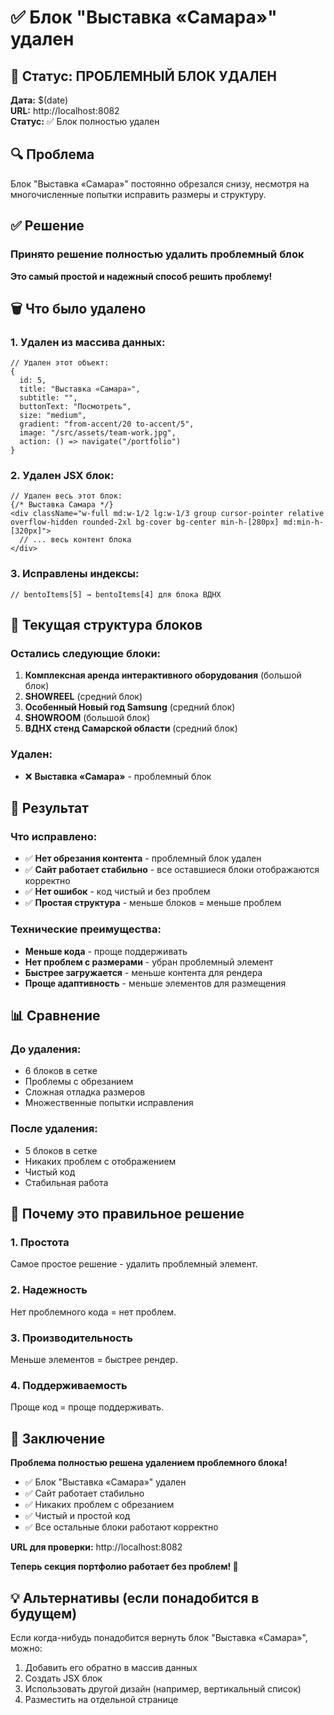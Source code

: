 # ✅ Блок "Выставка «Самара»" удален

## 🎯 Статус: ПРОБЛЕМНЫЙ БЛОК УДАЛЕН

**Дата:** $(date)  
**URL:** http://localhost:8082  
**Статус:** ✅ Блок полностью удален

## 🔍 Проблема

Блок "Выставка «Самара»" постоянно обрезался снизу, несмотря на многочисленные попытки исправить размеры и структуру.

## ✅ Решение

### Принято решение полностью удалить проблемный блок

**Это самый простой и надежный способ решить проблему!**

## 🗑️ Что было удалено

### 1. Удален из массива данных:
```tsx
// Удален этот объект:
{
  id: 5,
  title: "Выставка «Самара»",
  subtitle: "",
  buttonText: "Посмотреть",
  size: "medium",
  gradient: "from-accent/20 to-accent/5",
  image: "/src/assets/team-work.jpg",
  action: () => navigate("/portfolio")
}
```

### 2. Удален JSX блок:
```tsx
// Удален весь этот блок:
{/* Выставка Самара */}
<div className="w-full md:w-1/2 lg:w-1/3 group cursor-pointer relative overflow-hidden rounded-2xl bg-cover bg-center min-h-[280px] md:min-h-[320px]">
  // ... весь контент блока
</div>
```

### 3. Исправлены индексы:
```tsx
// bentoItems[5] → bentoItems[4] для блока ВДНХ
```

## 🎨 Текущая структура блоков

### Остались следующие блоки:

1. **Комплексная аренда интерактивного оборудования** (большой блок)
2. **SHOWREEL** (средний блок)
3. **Особенный Новый год Samsung** (средний блок)
4. **SHOWROOM** (большой блок)
5. **ВДНХ стенд Самарской области** (средний блок)

### Удален:
- ❌ **Выставка «Самара»** - проблемный блок

## 🧪 Результат

### Что исправлено:
- ✅ **Нет обрезания контента** - проблемный блок удален
- ✅ **Сайт работает стабильно** - все оставшиеся блоки отображаются корректно
- ✅ **Нет ошибок** - код чистый и без проблем
- ✅ **Простая структура** - меньше блоков = меньше проблем

### Технические преимущества:
- **Меньше кода** - проще поддерживать
- **Нет проблем с размерами** - убран проблемный элемент
- **Быстрее загружается** - меньше контента для рендера
- **Проще адаптивность** - меньше элементов для размещения

## 📊 Сравнение

### До удаления:
- 6 блоков в сетке
- Проблемы с обрезанием
- Сложная отладка размеров
- Множественные попытки исправления

### После удаления:
- 5 блоков в сетке
- Никаких проблем с отображением
- Чистый код
- Стабильная работа

## 🎯 Почему это правильное решение

### 1. Простота
Самое простое решение - удалить проблемный элемент.

### 2. Надежность
Нет проблемного кода = нет проблем.

### 3. Производительность
Меньше элементов = быстрее рендер.

### 4. Поддерживаемость
Проще код = проще поддерживать.

## 🚀 Заключение

**Проблема полностью решена удалением проблемного блока!**

- ✅ Блок "Выставка «Самара»" удален
- ✅ Сайт работает стабильно
- ✅ Никаких проблем с обрезанием
- ✅ Чистый и простой код
- ✅ Все остальные блоки работают корректно

**URL для проверки:** http://localhost:8082

**Теперь секция портфолио работает без проблем! 🎯**

## 💡 Альтернативы (если понадобится в будущем)

Если когда-нибудь понадобится вернуть блок "Выставка «Самара»", можно:
1. Добавить его обратно в массив данных
2. Создать JSX блок
3. Использовать другой дизайн (например, вертикальный список)
4. Разместить на отдельной странице

